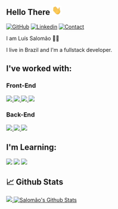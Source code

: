 <h2> Hello There <img src="https://raw.githubusercontent.com/ABSphreak/ABSphreak/master/gifs/Hi.gif" height="25px"></h2>


[![GitHub](https://img.shields.io/badge/MY%20PROJECTS-Github-blue?style=for-the-badge&logo=github)](https://github.com/1Basco) [![Linkedin](https://img.shields.io/badge/MY%20PROFILE-Linkedin-blue?style=for-the-badge&logo=linkedin)](https://www.linkedin.com/in/lsos13/) 
 [![Contact](https://img.shields.io/badge/CONTACT-GMAIL-yellow?style=for-the-badge&logo=gmail&logoColor=white)](mailto:lsos13@gmail.com)
 
I am Luís Salomão 👦🏾

I live in Brazil and I'm a fullstack developer. 

## I've worked with:
### Front-End
<a href="#" alt="Tech Stack Front">
  <img src="https://img.shields.io/badge/JavaScript-F7DF1E?style=for-the-badge&logo=javascript&logoColor=black" />
  <img src="https://img.shields.io/badge/React Native-61DAFB?style=for-the-badge&logo=react&logoColor=black" />
  <img src="https://img.shields.io/badge/React-61DAFB?style=for-the-badge&logo=react&logoColor=black" />
  <img src="https://img.shields.io/badge/NextJS-000000?style=for-the-badge&logo=next.js&logoColor=white" />
<a/>
<a/>

### Back-End
<a href="#" alt="Tech Stack Back">
  <img src="https://img.shields.io/badge/PHP-777BB4?style=for-the-badge&logo=php&logoColor=black" />
  <img src="https://img.shields.io/badge/Laravel-FF2D20?style=for-the-badge&logo=laravel&logoColor=black" />
  <img src="https://img.shields.io/badge/Node.js-339933?style=for-the-badge&logo=node.js&logoColor=black" />
<a/>

## I'm Learning:
<img src="https://img.shields.io/badge/Elixir-4B275F?style=for-the-badge&logo=elixir&logoColor=white" />
<img src="https://img.shields.io/badge/Phoenix%20Framework-4B275F?style=for-the-badge&logo=elixir&logoColor=white" />
<img src="https://img.shields.io/badge/Astro-FF5D01?style=for-the-badge&logo=astro&logoColor=black" />


## 📈 Github Stats

<a href="https://github.com/1Basco/1Basco">
<img height="180em" src="https://github-readme-stats.vercel.app/api/top-langs/?username=1Basco&layout=compact&langs_count=7&theme=dracula"/>
 <img height="180em" alt="Salomão's Github Stats" src="https://github-readme-stats.vercel.app/api/?username=1Basco&show_icons=true&count_private=true&theme=react&hide_border=true&bg_color=1F222E&title_color=F85D7F&icon_color=F8D866" height="192px"/>
</a>
